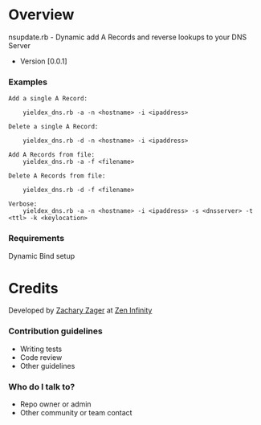 # Overview

nsupdate.rb - Dynamic add A Records and reverse lookups to your DNS Server
* Version [0.0.1]

### Examples 

    Add a single A Record:    
    
        yieldex_dns.rb -a -n <hostname> -i <ipaddress>

    Delete a single A Record: 
        
        yieldex_dns.rb -d -n <hostname> -i <ipaddress>

    Add A Records from file:    
        yieldex_dns.rb -a -f <filename>

    Delete A Records from file: 
    
        yieldex_dns.rb -d -f <filename>

    Verbose:            
        yieldex_dns.rb -a -n <hostname> -i <ipaddress> -s <dnsserver> -t <ttl> -k <keylocation>

### Requirements
Dynamic Bind setup

# Credits

Developed by [Zachary Zager](http://www.zeninfinity.com) at [Zen Infinity](http://www.zeninfinity.com)

### Contribution guidelines ###

* Writing tests
* Code review
* Other guidelines

### Who do I talk to? ###

* Repo owner or admin
* Other community or team contact
